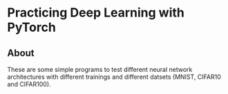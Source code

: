 # Practicing Deep Learning with PyTorch

## About
These are some simple programs to test different neural network architectures with different trainings and different datsets (MNIST, CIFAR10 and CIFAR100).
